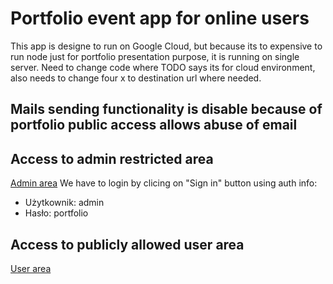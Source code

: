 # Portfolio event app for online users

This app is designe to run on Google Cloud, but because its to expensive to run node just for portfolio presentation purpose, it is running on single server.
Need to change code where TODO says its for cloud environment, also needs to change four x to destination url where needed.

## Mails sending functionality is disable because of portfolio public access allows abuse of email

## Access to admin restricted area
[Admin area](http://eventonline.prefx.eu//protected/EditMovies)
We have to login by clicing on "Sign in" button using auth info:
- Użytkownik: admin
- Hasło: portfolio

## Access to publicly allowed user area
[User area](http://eventonline.prefx.eu/app/pages/token/7220a49f-b3ea-4215-83b8-4745c8032dd7)